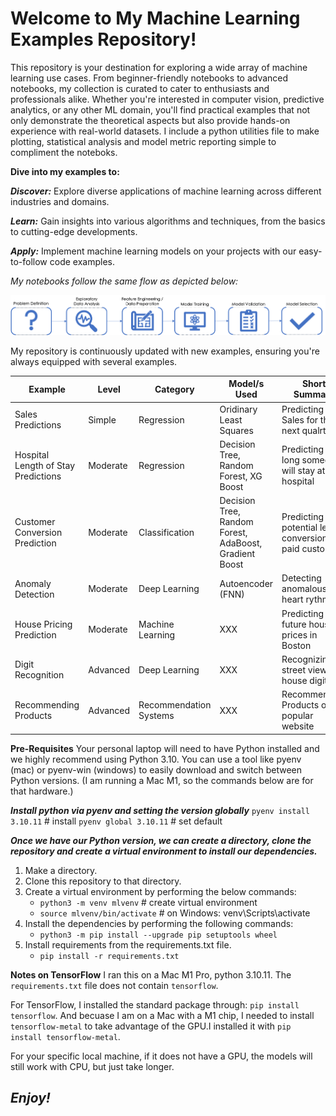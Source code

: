 # **Welcome to My Machine Learning Examples Repository!**

This repository is your destination for exploring a wide array of machine learning use cases. From beginner-friendly notebooks to advanced notebooks, my collection is curated to cater to enthusiasts and professionals alike. Whether you're interested in computer vision, predictive analytics, or any other ML domain, you'll find practical examples that not only demonstrate the theoretical aspects but also provide hands-on experience with real-world datasets. I include a python utilities file to make plotting, statistical analysis and model metric reporting simple to compliment the noteboks.

**Dive into my examples to:**

***Discover:*** Explore diverse applications of machine learning across different industries and domains.

***Learn:*** Gain insights into various algorithms and techniques, from the basics to cutting-edge developments.

***Apply:*** Implement machine learning models on your projects with our easy-to-follow code examples.

*My notebooks follow the same flow as depicted below:*

![Notebook ML Steps](./images/mlProcess.png "Flow")

My repository is continuously updated with new examples, ensuring you're always equipped with several examples. 

| Example | Level | Category | Model/s Used | Short Summary | Link |
|---------|-------|----------|--------------|---------------|------|
| Sales Predictions | Simple | Regression | Oridinary Least Squares | Predicting the Sales for the next qualrter | [Link](Regression-Sales-Prediction)|
| Hospital Length of Stay Predictions | Moderate | Regression | Decision Tree, Random Forest, XG Boost | Predicting how long someone will stay at the hospital | [Link](Regression-Hospital-LOS)|
| Customer Conversion Prediction | Moderate| Classification | Decision Tree, Random Forest, AdaBoost, Gradient Boost | Predicting potential lead conversion to paid customers | [Link](Classification-Customer-Conversion-Prediction) |
| Anomaly Detection | Moderate | Deep Learning | Autoencoder (FNN) | Detecting anomalous heart rythms | [Link](AnomalyDetection-HeartECG)
| House Pricing Prediction | Moderate | Machine Learning | XXX | Predicting the future house prices in Boston | [Link](MachineLearning-Housing-Price-Prediction) |
| Digit Recognition | Advanced | Deep Learning | XXX | Recognizing street view house digits | [Link](DeepLearning-Digit-Recognition)|
| Recommending Products | Advanced | Recommendation Systems | XXX | Recommending Products on a popular website | [Link](RecommendationSystems-Products) |


**Pre-Requisites**
Your personal laptop will need to have Python installed and we highly recommend using Python 3.10. You can use a tool like pyenv (mac) or pyenv-win (windows) to easily download and switch between Python versions. (I am running a Mac M1, so the commands below are for that hardware.)

***Install python via pyenv and setting the version globally***
`pyenv install 3.10.11`  # install
`pyenv global 3.10.11`  # set default

***Once we have our Python version, we can create a directory, clone the repository and create a virtual environment to install our dependencies.***

1. Make a directory.
2. Clone this repository to that directory. 
3. Create a virtual environment by performing the below commands:
   - `python3 -m venv mlvenv`  # create virtual environment
   - `source mlvenv/bin/activate`  # on Windows: venv\Scripts\activate
4. Install the dependencies by performing the following commands:
   - `python3 -m pip install --upgrade pip setuptools wheel`
5. Install requirements from the requirements.txt file.
   - `pip install -r requirements.txt`

**Notes on TensorFlow**
I ran this on a Mac M1 Pro, python 3.10.11.
The `requirements.txt` file does not contain `tensorflow`. 

For TensorFlow, I installed the standard package through: `pip install tensorflow`. And becuase I am on a Mac with a M1 chip, I needed to install `tensorflow-metal` to take advantage of the GPU.I installed it with `pip install tensorflow-metal`.

For your specific local machine, if it does not have a GPU, the models will still work with CPU, but just take longer.


## ***Enjoy!***